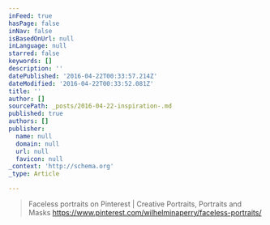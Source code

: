 ```yaml
---
inFeed: true
hasPage: false
inNav: false
isBasedOnUrl: null
inLanguage: null
starred: false
keywords: []
description: ''
datePublished: '2016-04-22T00:33:57.214Z'
dateModified: '2016-04-22T00:33:52.081Z'
title: ''
author: []
sourcePath: _posts/2016-04-22-inspiration-.md
published: true
authors: []
publisher:
  name: null
  domain: null
  url: null
  favicon: null
_context: 'http://schema.org'
_type: Article

---
```

> Faceless portraits on Pinterest | Creative Portraits, Portraits and Masks https://www.pinterest.com/wilhelminaperry/faceless-portraits/